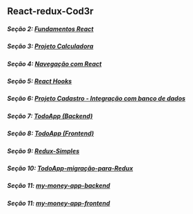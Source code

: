 ## React-redux-Cod3r

##### Seção 2: [Fundamentos React](https://github.com/Roger-Franco/React)

##### Seção 3: [Projeto Calculadora](https://github.com/Roger-Franco/Calculadora)

##### Seção 4: [Navegação com React](https://github.com/Roger-Franco/React-Router)

##### Seção 5: [React Hooks](https://github.com/Roger-Franco/Hooks)

##### Seção 6: [Projeto Cadastro - Integração com banco de dados](https://github.com/Roger-Franco/projeto-cadastro)

##### Seção 7: [TodoApp (Backend)](https://github.com/Roger-Franco/TodoApp-Backend-)

##### Seção 8: [TodoApp (Frontend)](https://github.com/Roger-Franco/TodoApp-Frontend)

##### Seção 9: [Redux-Simples](https://github.com/Roger-Franco/redux-simples)

##### Seção 10: [TodoApp-migração-para-Redux](https://github.com/Roger-Franco/todo-migracao-para-redux)

##### Seção 11: [my-money-app-backend](https://github.com/Roger-Franco/my-money-app-backend)

##### Seção 11: [my-money-app-frontend](https://github.com/Roger-Franco/my-money-app-frontend)
